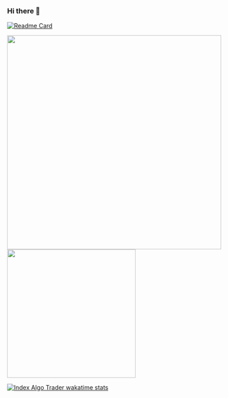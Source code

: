 ### Hi there 👋

[![Readme Card](https://github-readme-stats.vercel.app/api/pin/?username=indexalgotrader&repo=algo_base_template&theme=merko&show_owner=true)](https://github.com/indexalgotrader/algo_base_template)

<img align="center" src="https://github-readme-stats.vercel.app/api?username=indexalgotrader&show_icons=true&theme=merko&count_private=true" width="500" />

<img align="center" src="https://github-readme-stats.vercel.app/api/top-langs/?username=indexalgotrader&theme=merko&langs_count=7" width="300" />

[![Index Algo Trader wakatime stats](https://github-readme-stats.vercel.app/api/wakatime?username=indexalgotrader)](https://github.com/anuraghazra/github-readme-stats)
